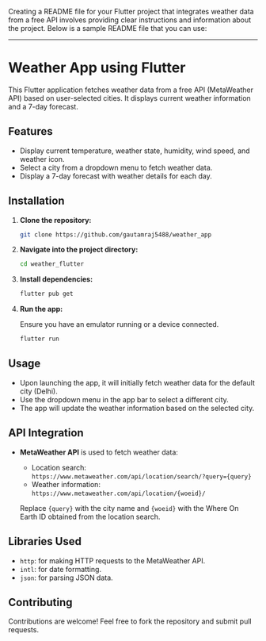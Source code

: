 Creating a README file for your Flutter project that integrates weather data from a free API involves providing clear instructions and information about the project. Below is a sample README file that you can use:

---

# Weather App using Flutter

This Flutter application fetches weather data from a free API (MetaWeather API) based on user-selected cities. It displays current weather information and a 7-day forecast.

## Features

- Display current temperature, weather state, humidity, wind speed, and weather icon.
- Select a city from a dropdown menu to fetch weather data.
- Display a 7-day forecast with weather details for each day.

## Installation

1. **Clone the repository:**

   ```bash
   git clone https://github.com/gautamraj5488/weather_app
   ```

2. **Navigate into the project directory:**

   ```bash
   cd weather_flutter
   ```

3. **Install dependencies:**

   ```bash
   flutter pub get
   ```

4. **Run the app:**

   Ensure you have an emulator running or a device connected.

   ```bash
   flutter run
   ```

## Usage

- Upon launching the app, it will initially fetch weather data for the default city (Delhi).
- Use the dropdown menu in the app bar to select a different city.
- The app will update the weather information based on the selected city.

## API Integration

- **MetaWeather API** is used to fetch weather data:
    - Location search: `https://www.metaweather.com/api/location/search/?query={query}`
    - Weather information: `https://www.metaweather.com/api/location/{woeid}/`

  Replace `{query}` with the city name and `{woeid}` with the Where On Earth ID obtained from the location search.

## Libraries Used

- `http`: for making HTTP requests to the MetaWeather API.
- `intl`: for date formatting.
- `json`: for parsing JSON data.

## Contributing

Contributions are welcome! Feel free to fork the repository and submit pull requests.




